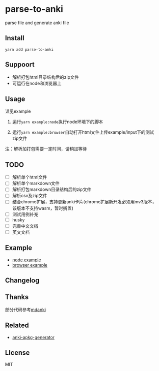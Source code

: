 # parse-to-anki
parse file and generate anki file

## Install
`yarn add parse-to-anki`
## Suppoort
- 解析打包html目录结构后的zip文件
- 可运行在node和浏览器上

## Usage
详见example

1. 运行`yarn example:node`执行node环境下的脚本

2. 运行`yarn example:browser`自动打开html文件上传example/input下的测试zip文件

注：解析加打包需要一定时间，请稍加等待

## TODO
- [ ] 解析单个html文件
- [ ] 解析单个markdown文件
- [ ] 解析打包markdown目录结构后的zip文件
- [ ] 解析csv及zip文件
- [ ] 结合chrome扩展，支持更新anki卡片(chrome扩展新开发必须用mv3版本，该版本不支持wasm，暂时搁置)
- [ ] 测试用例补充
- [ ] husky
- [ ] 完善中文文档
- [ ] 英文文档

## Example
- [node example](./example/node/example.ts)
- [browser example](./example/browser/example.ts)

## Changelog
## Thanks
部分代码参考[mdanki](https://github.com/ashlinchak/mdanki.git)

## Related

- [anki-apkg-generator](https://github.com/babycannotsay/anki-apkg-generator)

## LIcense

MIT

